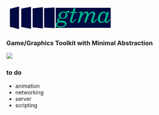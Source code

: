 <p align="center">
  <!--img src="logo.png"/-->
</p>
<img src="bin/res/images/gtmalogo.png"/>
<h3>Game/Graphics Toolkit with Minimal Abstraction</h3>
<img src="demo.gif"/>
<br>
<h3>to do</h3>
 <ul>
  <li>animation</li>
  <li>networking</li>
  <li>server</li>
  <li>scripting</li>
</ul> 
